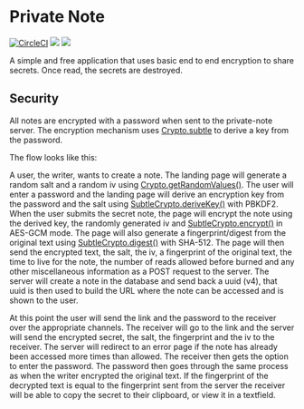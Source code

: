 # Private Note

[![CircleCI](https://circleci.com/gh/CatEars/private-note.svg?style=svg)](https://circleci.com/gh/CatEars/private-note)
[![](https://images.microbadger.com/badges/image/catears/private-note.svg)](https://microbadger.com/images/catears/private-note "Get your own image badge on microbadger.com")
[![](https://images.microbadger.com/badges/version/catears/private-note.svg)](https://microbadger.com/images/catears/private-note "Get your own version badge on microbadger.com")

A simple and free application that uses basic end to end encryption to share
secrets. Once read, the secrets are destroyed.


## Security

All notes are encrypted with a password when sent to the private-note server.
The encryption mechanism uses
[Crypto.subtle](https://developer.mozilla.org/en-US/docs/Web/API/Crypto/subtle)
to derive a key from the password.

The flow looks like this:

A user, the writer, wants to create a note. The landing page will generate a
random salt and a random iv using
[Crypto.getRandomValues()](https://developer.mozilla.org/en-US/docs/Web/API/Crypto/getRandomValues).
The user will enter a password and the landing page will derive an encryption
key from the password and the salt using
[SubtleCrypto.deriveKey()](https://developer.mozilla.org/en-US/docs/Web/API/SubtleCrypto/deriveKey)
with PBKDF2. When the user submits the secret note, the page will encrypt the
note using the derived key, the randomly generated iv and
[SubtleCrypto.encrypt()](https://developer.mozilla.org/en-US/docs/Web/API/SubtleCrypto/encrypt)
in AES-GCM mode. The page will also generate a fingerprint/digest from the
original text using
[SubtleCrypto.digest()](https://developer.mozilla.org/en-US/docs/Web/API/SubtleCrypto/digest)
with SHA-512. The page will then send the encrypted text, the salt, the iv, a
fingerprint of the original text, the time to live for the note, the number of
reads allowed before burned and any other miscellaneous information as a POST
request to the server. The server will create a note in the database and send
back a uuid (v4), that uuid is then used to build the URL where the note can be
accessed and is shown to the user.

At this point the user will send the link and the password to the receiver over
the appropriate channels. The receiver will go to the link and the server will
send the encrypted secret, the salt, the fingerprint and the iv to the receiver.
The server will redirect to an error page if the note has already been accessed
more times than allowed. The receiver then gets the option to enter the
password. The password then goes through the same process as when the writer
encrypted the original text. If the fingerprint of the decrypted text is equal
to the fingerprint sent from the server the receiver will be able to copy the
secret to their clipboard, or view it in a textfield.


